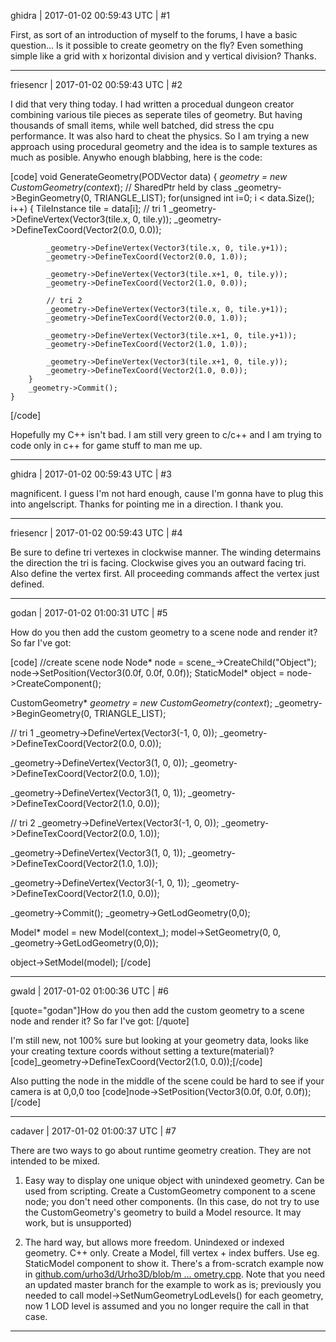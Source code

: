ghidra | 2017-01-02 00:59:43 UTC | #1

First, as sort of an introduction of myself to the forums, I have a basic question...
Is it possible to create geometry on the fly? Even something simple like a grid with x horizontal division and y vertical division?
Thanks.

-------------------------

friesencr | 2017-01-02 00:59:43 UTC | #2

I did that very thing today.  I had written a procedual dungeon creator combining various tile pieces as seperate tiles of geometry.  But having thousands of small items, while well batched, did stress the cpu performance.  It was also hard to cheat the physics.   So I am trying a new approach using procedural geometry and the idea is to sample textures as much as posible.  Anywho enough blabbing, here is the code:

[code]
	void GenerateGeometry(PODVector<TileInstance> data)
	{
		_geometry = new CustomGeometry(context_);  // SharedPtr<CustomGeometry> held by class
		_geometry->BeginGeometry(0, TRIANGLE_LIST);
		for(unsigned int i=0; i < data.Size(); i++)
		{
			TileInstance tile = data[i];
			// tri 1
			_geometry->DefineVertex(Vector3(tile.x, 0, tile.y));
			_geometry->DefineTexCoord(Vector2(0.0, 0.0));

			_geometry->DefineVertex(Vector3(tile.x, 0, tile.y+1));
			_geometry->DefineTexCoord(Vector2(0.0, 1.0));

			_geometry->DefineVertex(Vector3(tile.x+1, 0, tile.y));
			_geometry->DefineTexCoord(Vector2(1.0, 0.0));

			// tri 2
			_geometry->DefineVertex(Vector3(tile.x, 0, tile.y+1));
			_geometry->DefineTexCoord(Vector2(0.0, 1.0));

			_geometry->DefineVertex(Vector3(tile.x+1, 0, tile.y+1));
			_geometry->DefineTexCoord(Vector2(1.0, 1.0));

			_geometry->DefineVertex(Vector3(tile.x+1, 0, tile.y));
			_geometry->DefineTexCoord(Vector2(1.0, 0.0));
		}
		_geometry->Commit();
	}

[/code]

Hopefully my C++ isn't bad.  I am still very green to c/c++ and I am trying to code only in c++ for game stuff to man me up.

-------------------------

ghidra | 2017-01-02 00:59:43 UTC | #3

magnificent.
I guess I'm not hard enough, cause I'm gonna have to plug this into angelscript.
Thanks for pointing me in a direction. I thank you.

-------------------------

friesencr | 2017-01-02 00:59:43 UTC | #4

Be sure to define tri vertexes in clockwise manner.  The winding determains the direction the tri is facing.  Clockwise gives you an outward facing tri.  Also define the vertex first.  All proceeding commands affect the vertex just defined.

-------------------------

godan | 2017-01-02 01:00:31 UTC | #5

How do you then add the custom geometry to a scene node and render it? So far I've got:

[code]
//create scene node
Node* node = scene_->CreateChild("Object");
node->SetPosition(Vector3(0.0f, 0.0f, 0.0f));
StaticModel* object = node->CreateComponent<StaticModel>();

CustomGeometry*  _geometry = new CustomGeometry(context_); 
_geometry->BeginGeometry(0, TRIANGLE_LIST);

// tri 1
_geometry->DefineVertex(Vector3(-1, 0, 0));
_geometry->DefineTexCoord(Vector2(0.0, 0.0));

_geometry->DefineVertex(Vector3(1, 0, 0));
_geometry->DefineTexCoord(Vector2(0.0, 1.0));

_geometry->DefineVertex(Vector3(1, 0, 1));
_geometry->DefineTexCoord(Vector2(1.0, 0.0));

// tri 2
_geometry->DefineVertex(Vector3(-1, 0, 0));
_geometry->DefineTexCoord(Vector2(0.0, 1.0));

_geometry->DefineVertex(Vector3(1, 0, 1));
_geometry->DefineTexCoord(Vector2(1.0, 1.0));

_geometry->DefineVertex(Vector3(-1, 0, 1));
_geometry->DefineTexCoord(Vector2(1.0, 0.0));

_geometry->Commit();
_geometry->GetLodGeometry(0,0);

Model* model = new Model(context_);
model->SetGeometry(0, 0, _geometry->GetLodGeometry(0,0));

object->SetModel(model);
[/code]

-------------------------

gwald | 2017-01-02 01:00:36 UTC | #6

[quote="godan"]How do you then add the custom geometry to a scene node and render it? So far I've got:
[/quote]

I'm still new, not 100% sure but looking at your geometry data, looks like your creating texture coords without setting a texture(material)?
[code]_geometry->DefineTexCoord(Vector2(1.0, 0.0));[/code]

Also putting the node in the middle of the scene could be hard to see if your camera is at 0,0,0 too
[code]node->SetPosition(Vector3(0.0f, 0.0f, 0.0f));[/code]

-------------------------

cadaver | 2017-01-02 01:00:37 UTC | #7

There are two ways to go about runtime geometry creation. They are not intended to be mixed.

1) Easy way to display one unique object with unindexed geometry. Can be used from scripting. Create a CustomGeometry component to a scene node; you don't need other components. (In this case, do not try to use the CustomGeometry's geometry to build a Model resource. It may work, but is unsupported)

2) The hard way, but allows more freedom. Unindexed or indexed geometry. C++ only. Create a Model, fill vertex + index buffers. Use eg. StaticModel component to show it. There's a from-scratch example now in [github.com/urho3d/Urho3D/blob/m ... ometry.cpp](https://github.com/urho3d/Urho3D/blob/master/Source/Samples/34_DynamicGeometry/DynamicGeometry.cpp). Note that you need an updated master branch for the example to work as is; previously you needed to call model->SetNumGeometryLodLevels() for each geometry, now 1 LOD level is assumed and you no longer require the call in that case.

-------------------------

